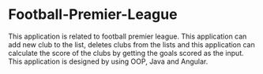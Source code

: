 # Football-Premier-League
This application is related to football premier league. This application can  add new club to the list, deletes clubs from the lists and this application  can calculate the score of the clubs by getting the goals scored as the  input. This application is designed by using OOP, Java and Angular.
